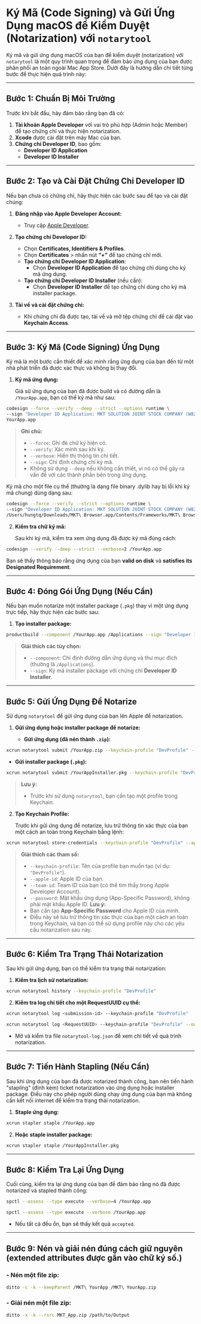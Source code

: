 # Ký Mã (Code Signing) và Gửi Ứng Dụng macOS để Kiểm Duyệt (Notarization) với `notarytool`

Ký mã và gửi ứng dụng macOS của bạn để kiểm duyệt (notarization) với `notarytool` là một quy trình quan trọng để đảm bảo ứng dụng của bạn được phân phối an toàn ngoài Mac App Store. Dưới đây là hướng dẫn chi tiết từng bước để thực hiện quá trình này:

---

## Bước 1: Chuẩn Bị Môi Trường

Trước khi bắt đầu, hãy đảm bảo rằng bạn đã có:

1. **Tài khoản Apple Developer** với vai trò phù hợp (Admin hoặc Member) để tạo chứng chỉ và thực hiện notarization.
2. **Xcode** được cài đặt trên máy Mac của bạn.
3. **Chứng chỉ Developer ID**, bao gồm:
   - **Developer ID Application**
   - **Developer ID Installer**

---

## Bước 2: Tạo và Cài Đặt Chứng Chỉ Developer ID

Nếu bạn chưa có chứng chỉ, hãy thực hiện các bước sau để tạo và cài đặt chúng:

1. **Đăng nhập vào Apple Developer Account:**

   - Truy cập [Apple Developer](https://developer.apple.com/account/).

2. **Tạo chứng chỉ Developer ID:**

   - Chọn **Certificates, Identifiers & Profiles**.
   - Chọn **Certificates** > nhấn nút **“+”** để tạo chứng chỉ mới.
   - **Tạo chứng chỉ Developer ID Application**:
     - Chọn **Developer ID Application** để tạo chứng chỉ dùng cho ký mã ứng dụng.
   - **Tạo chứng chỉ Developer ID Installer** (nếu cần):
     - Chọn **Developer ID Installer** để tạo chứng chỉ dùng cho ký mã installer package.

3. **Tải về và cài đặt chứng chỉ:**
   - Khi chứng chỉ đã được tạo, tải về và mở tệp chứng chỉ để cài đặt vào **Keychain Access**.

---

## Bước 3: Ký Mã (Code Signing) Ứng Dụng

Ký mã là một bước cần thiết để xác minh rằng ứng dụng của bạn đến từ một nhà phát triển đã được xác thực và không bị thay đổi.

1. **Ký mã ứng dụng:**

   Giả sử ứng dụng của bạn đã được build và có đường dẫn là `/YourApp.app`, bạn có thể ký mã như sau:

```bash
codesign --force --verify --deep --strict --options runtime \
--sign "Developer ID Application: MKT SOLUTION JOINT STOCK COMPANY (W82GRMQ4ZA)" \
YourApp.app
```

> **Ghi chú:**
>
> - `--force`: Ghi đè chữ ký hiện có.
> - `--verify`: Xác minh sau khi ký.
> - `--verbose`: Hiển thị thông tin chi tiết.
> - `--sign`: Chỉ định chứng chỉ ký mã.
> - Không sử dụng `--deep` nếu không cần thiết, vì nó có thể gây ra vấn đề với các thành phần bên trong ứng dụng.

Ký mã cho một file cụ thể (thường là dạng file binary .dylib hay bị lỗi khi ký mã chung) dùng dạng sau:

```bash
codesign --force --verify --strict --options runtime \
--sign "Developer ID Application: MKT SOLUTION JOINT STOCK COMPANY (W82GRMQ4ZA)" \
/Users/hungtq/Downloads/MKT\ Browser.app/Contents/Frameworks/MKT\ Browser\ Framework.framework/Versions/131.0.6778.70/Libraries/libGLESv2.dylib
```

2. **Kiểm tra chữ ký mã:**

   Sau khi ký mã, kiểm tra xem ứng dụng đã được ký mã đúng cách:

```bash
codesign --verify --deep --strict --verbose=2 /YourApp.app
```

Bạn sẽ thấy thông báo rằng ứng dụng của bạn **valid on disk** và **satisfies its Designated Requirement**.

---

## Bước 4: Đóng Gói Ứng Dụng (Nếu Cần)

Nếu bạn muốn notarize một installer package (`.pkg`) thay vì một ứng dụng trực tiếp, hãy thực hiện các bước sau:

1. **Tạo installer package:**

```bash
productbuild --component /YourApp.app /Applications --sign "Developer ID Installer: MKT SOLUTION JOINT STOCK COMPANY (W82GRMQ4ZA)" /YourAppInstaller.pkg
```

> **Giải thích các tùy chọn:**
>
> - `--component`: Chỉ định đường dẫn ứng dụng và thư mục đích (thường là `/Applications`).
> - `--sign`: Ký mã installer package với chứng chỉ **Developer ID Installer**.

---

## Bước 5: Gửi Ứng Dụng Để Notarize

Sử dụng `notarytool` để gửi ứng dụng của bạn lên Apple để notarization.

1. **Gửi ứng dụng hoặc installer package để notarize:**

   - **Gửi ứng dụng (đã nén thành `.zip`):**

```bash
xcrun notarytool submit /YourApp.zip --keychain-profile "DevProfile" --wait
```

- **Gửi installer package (`.pkg`):**

```bash
xcrun notarytool submit /YourAppInstaller.pkg --keychain-profile "DevProfile" --wait
```

> **Lưu ý:**
>
> - Trước khi sử dụng `notarytool`, bạn cần tạo một profile trong Keychain.

2. **Tạo Keychain Profile:**

   Trước khi gửi ứng dụng để notarize, lưu trữ thông tin xác thực của bạn một cách an toàn trong Keychain bằng lệnh:

```bash
xcrun notarytool store-credentials --keychain-profile "DevProfile" --apple-id "your-apple-id" --team-id "your-team-id" --password "app-specific-password"
```

> **Giải thích các tham số:**
>
> - `--keychain-profile`: Tên của profile bạn muốn tạo (ví dụ: `"DevProfile"`).
> - `--apple-id`: Apple ID của bạn.
> - `--team-id`: Team ID của bạn (có thể tìm thấy trong Apple Developer Account).
> - `--password`: Mật khẩu ứng dụng (App-Specific Password), không phải mật khẩu Apple ID.
>   **Lưu ý:**
> - Bạn cần tạo **App-Specific Password** cho Apple ID của mình.
> - Điều này sẽ lưu trữ thông tin xác thực của bạn một cách an toàn trong Keychain, và bạn có thể sử dụng profile này cho các yêu cầu notarization sau này.

---

## Bước 6: Kiểm Tra Trạng Thái Notarization

Sau khi gửi ứng dụng, bạn có thể kiểm tra trạng thái notarization:

1. **Kiểm tra lịch sử notarization:**

```bash
xcrun notarytool history --keychain-profile "DevProfile"
```

2. **Kiểm tra log chi tiết cho một RequestUUID cụ thể:**

```bash
xcrun notarytool log <submission-id> --keychain-profile "DevProfile"
```

```bash
xcrun notarytool log <RequestUUID> --keychain-profile "DevProfile" --output-format json > notarytool-log.json
```

- Mở và kiểm tra file `notarytool-log.json` để xem chi tiết về quá trình notarization.

---

## Bước 7: Tiến Hành Stapling (Nếu Cần)

Sau khi ứng dụng của bạn đã được notarized thành công, bạn nên tiến hành "stapling" (đính kèm) ticket notarization vào ứng dụng hoặc installer package. Điều này cho phép người dùng chạy ứng dụng của bạn mà không cần kết nối internet để kiểm tra trạng thái notarization.

1. **Staple ứng dụng:**

```bash
xcrun stapler staple /YourApp.app
```

2. **Hoặc staple installer package:**

```bash
xcrun stapler staple /YourAppInstaller.pkg
```

---

## Bước 8: Kiểm Tra Lại Ứng Dụng

Cuối cùng, kiểm tra lại ứng dụng của bạn để đảm bảo rằng nó đã được notarized và stapled thành công:

```bash
spctl --assess --type execute --verbose=4 /YourApp.app
```

```bash
spctl --assess --type execute --verbose /YourApp.app
```

- Nếu tất cả đều ổn, bạn sẽ thấy kết quả `accepted`.

---

## Bước 9: Nén và giải nén đúng cách giữ nguyên (extended attributes được gắn vào chữ ký số.)

### - Nén một file zip:

```bash
ditto -c -k --keepParent /MKT\ YourApp /MKT\ YourApp.zip
```

### - Giải nén một file zip:

```bash
ditto -x -k --rsrc MKT_App.zip /path/to/Output
```
